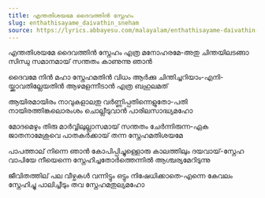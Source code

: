 ```yaml
---
title: എന്തതിശയമേ ദൈവത്തിന്‍ സ്നേഹം
slug: enthathisayame_daivathin_sneham
source: https://lyrics.abbayesu.com/malayalam/enthathisayame-daivathin-sneham
---
```


എന്തതിശയമേ ദൈവത്തിന്‍ സ്നേഹം
എത്ര മനോഹരമേ-അതു
ചിന്തയിലടങ്ങാ സിന്ധു സമാനമായ്‌
സന്തതം കാണുന്നു ഞാന്‍

ദൈവമേ നിന്‍ മഹാ സ്നേഹമതിന്‍ വിധം
ആര്‍ക്കു ചിന്തിച്ചറിയാം-എനി-
യ്ക്കാവതില്ലേയതിന്‍ ആഴമളന്നീടാന്‍
എത്ര ബഹുലമത്

ആയിരമായിരം നാവുകളാലതു
വര്‍ണ്ണിപ്പതിന്നെളുതോ-പതി
നായിരത്തിങ്കലൊരംശം ചൊല്ലീടുവാന്‍
പാരിലസാദ്ധ്യമഹോ

മോദമെഴും തിരു മാര്‍വ്വിലുല്ലാസമായ്‌
സന്തതം ചേര്‍ന്നിരുന്ന-ഏക
ജാതനാമേശുവെ പാതകര്‍ക്കായ്‌ തന്ന
സ്നേഹമതിശയമേ

പാപത്താല് നിന്നെ ഞാന്‍ കോപിപ്പിച്ചുള്ളൊരു
കാലത്തിലും ദയവായ്‌-സ്നേഹ
വാപിയേ നീയെന്നെ സ്നേഹിച്ചതോര്‍ത്തെന്നില്‍
ആശ്ചര്യമേറിടുന്നു

ജീവിതത്തില് പല വീഴ്ചകള്‍ വന്നിട്ടും
ഒട്ടും നിഷേധിക്കാതെ-എന്നെ
കേവലം സ്നേഹിച്ചു പാലിച്ചീടും തവ
സ്നേഹമതുല്യമഹോ